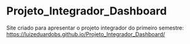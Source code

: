 # Projeto_Integrador_Dashboard

Site criado para apresentar o projeto integrador do primeiro semestre: https://luizeduardobs.github.io/Projeto_Integrador_Dashboard/
